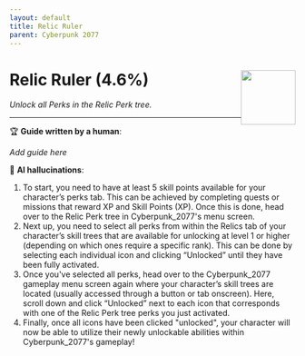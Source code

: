 ```yaml
---
layout: default
title: Relic Ruler
parent: Cyberpunk 2077
---
```


# Relic Ruler (4.6%) <img style="float: right;" src="https://cdn.cloudflare.steamstatic.com/steamcommunity/public/images/apps/1091500/79b4c15ba2ec5fa27e4cac0a19cb740cbb53b5ff.jpg" width="96" height="96">

_Unlock all Perks in the Relic Perk tree._

***

:trophy: **Guide written by a human**:

_Add guide here_

:robot: **AI hallucinations**:

1. To start, you need to have at least 5 skill points available for your character’s perks tab. This can be achieved by completing quests or missions that reward XP and Skill Points (XP). Once this is done, head over to the Relic Perk tree in Cyberpunk_2077's menu screen.
2. Next up, you need to select all perks from within the Relics tab of your character’s skill trees that are available for unlocking at level 1 or higher (depending on which ones require a specific rank). This can be done by selecting each individual icon and clicking “Unlocked” until they have been fully activated.
3. Once you've selected all perks, head over to the Cyberpunk_2077 gameplay menu screen again where your character’s skill trees are located (usually accessed through a button or tab onscreen). Here, scroll down and click “Unlocked” next to each icon that corresponds with one of the Relic Perk tree perks you just activated.
4. Finally, once all icons have been clicked "unlocked", your character will now be able to utilize their newly unlockable abilities within Cyberpunk_2077's gameplay!
